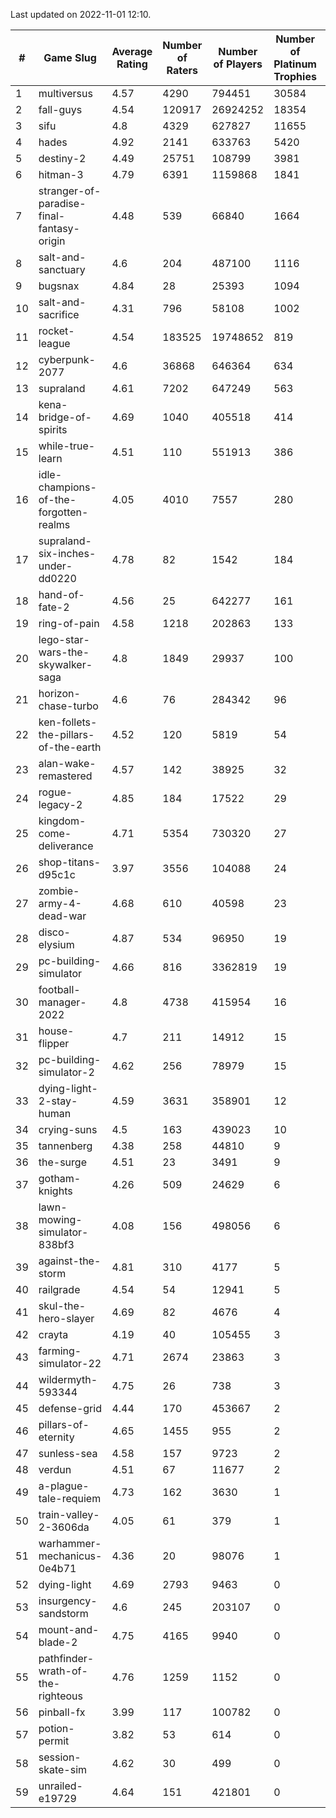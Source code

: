 Last updated on 2022-11-01 12:10.


|#|Game Slug|Average Rating|Number of Raters|Number of Players|Number of Platinum Trophies|Max Rarity (%)|
|---|---|---|---|---|---|---|
|1|multiversus|4.57|4290|794451|30584|79|
|2|fall-guys|4.54|120917|26924252|18354|3|
|3|sifu|4.8|4329|627827|11655|96|
|4|hades|4.92|2141|633763|5420|89|
|5|destiny-2|4.49|25751|108799|3981|96|
|6|hitman-3|4.79|6391|1159868|1841|48|
|7|stranger-of-paradise-final-fantasy-origin|4.48|539|66840|1664|98|
|8|salt-and-sanctuary|4.6|204|487100|1116|83|
|9|bugsnax|4.84|28|25393|1094|97|
|10|salt-and-sacrifice|4.31|796|58108|1002|91|
|11|rocket-league|4.54|183525|19748652|819|75|
|12|cyberpunk-2077|4.6|36868|646364|634|61|
|13|supraland|4.61|7202|647249|563|99|
|14|kena-bridge-of-spirits|4.69|1040|405518|414|94|
|15|while-true-learn|4.51|110|551913|386|93|
|16|idle-champions-of-the-forgotten-realms|4.05|4010|7557|280|27|
|17|supraland-six-inches-under-dd0220|4.78|82|1542|184|99|
|18|hand-of-fate-2|4.56|25|642277|161|72|
|19|ring-of-pain|4.58|1218|202863|133|97|
|20|lego-star-wars-the-skywalker-saga|4.8|1849|29937|100|98|
|21|horizon-chase-turbo|4.6|76|284342|96|83|
|22|ken-follets-the-pillars-of-the-earth|4.52|120|5819|54|53|
|23|alan-wake-remastered|4.57|142|38925|32|6|
|24|rogue-legacy-2|4.85|184|17522|29|0.1|
|25|kingdom-come-deliverance|4.71|5354|730320|27|30|
|26|shop-titans-d95c1c|3.97|3556|104088|24|98|
|27|zombie-army-4-dead-war|4.68|610|40598|23|66|
|28|disco-elysium|4.87|534|96950|19|28|
|29|pc-building-simulator|4.66|816|3362819|19|48|
|30|football-manager-2022|4.8|4738|415954|16|48|
|31|house-flipper|4.7|211|14912|15|93|
|32|pc-building-simulator-2|4.62|256|78979|15|75|
|33|dying-light-2-stay-human|4.59|3631|358901|12|0.4|
|34|crying-suns|4.5|163|439023|10|65|
|35|tannenberg|4.38|258|44810|9|83|
|36|the-surge|4.51|23|3491|9|94|
|37|gotham-knights|4.26|509|24629|6|34|
|38|lawn-mowing-simulator-838bf3|4.08|156|498056|6|89|
|39|against-the-storm|4.81|310|4177|5|4|
|40|railgrade|4.54|54|12941|5|98|
|41|skul-the-hero-slayer|4.69|82|4676|4|96|
|42|crayta|4.19|40|105455|3|23|
|43|farming-simulator-22|4.71|2674|23863|3|81|
|44|wildermyth-593344|4.75|26|738|3|91|
|45|defense-grid|4.44|170|453667|2|80|
|46|pillars-of-eternity|4.65|1455|955|2|79|
|47|sunless-sea|4.58|157|9723|2|37|
|48|verdun|4.51|67|11677|2|70|
|49|a-plague-tale-requiem|4.73|162|3630|1|91|
|50|train-valley-2-3606da|4.05|61|379|1|88|
|51|warhammer-mechanicus-0e4b71|4.36|20|98076|1|20|
|52|dying-light|4.69|2793|9463|0|96|
|53|insurgency-sandstorm|4.6|245|203107|0|7|
|54|mount-and-blade-2|4.75|4165|9940|0|23|
|55|pathfinder-wrath-of-the-righteous|4.76|1259|1152|0|0.1|
|56|pinball-fx|3.99|117|100782|0|85|
|57|potion-permit|3.82|53|614|0|98|
|58|session-skate-sim|4.62|30|499|0|18|
|59|unrailed-e19729|4.64|151|421801|0|0.6|
